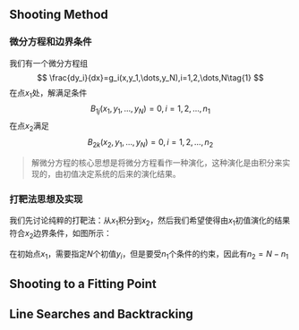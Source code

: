 ## Shooting Method
### 微分方程和边界条件
我们有一个微分方程组
$$
\frac{dy_i}{dx}=g_i(x,y_1,\dots,y_N),i=1,2,\dots,N\tag{1}
$$
在点$x_1$处，解满足条件
$$
B_{1j}(x_1,y_1,\dots,y_N)=0,i=1,2,\dots,n_1\tag{2}
$$
在点$x_2$满足
$$
B_{2k}(x_2,y_1,\dots,y_N)=0,i=1,2,\dots,n_2\tag{3}
$$
>解微分方程的核心思想是将微分方程看作一种演化，这种演化是由积分来实现的，由初值决定系统的后来的演化结果。

### 打靶法思想及实现
我们先讨论纯粹的打靶法：从$x_1$积分到$x_2$，然后我们希望使得由$x_1$初值演化的结果符合$x_2$边界条件，如图所示：

在初始点$x_1$，需要指定$N$个初值$y_i$，但是要受$n_1$个条件的约束，因此有$n_2=N-n_1$

## Shooting to a Fitting Point


## Line Searches and Backtracking

<!--stackedit_data:
eyJoaXN0b3J5IjpbMTc5Njk4ODI0MywxNDk0NDE0NzA5LDE0OT
Q0MTQ3MDksLTEyNDg0NjYwOTUsLTIwODg3NDY2MTJdfQ==
-->